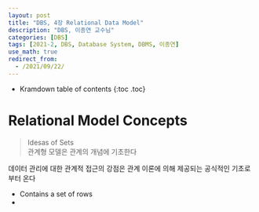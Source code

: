 ```yaml
---
layout: post
title: "DBS, 4장 Relational Data Model"
description: "DBS, 이종연 교수님"
categories: [DBS]
tags: [2021-2, DBS, Database System, DBMS, 이종연]
use_math: true
redirect_from:
  - /2021/09/22/
---
```


* Kramdown table of contents
{:toc .toc}     


# Relational Model Concepts

> Idesas of Sets          
> 관계형 모델은 관계의 개념에 기초한다        

데이터 관리에 대한 관계적 접근의 강점은 관계 이론에 의해 제공되는 공식적인 기초로부터 온다

- Contains a set of rows 
- 
